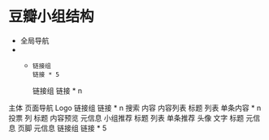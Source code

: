 # 豆瓣小组结构
* 全局导航
* *     链接组
        链接 * 5
    链接组
        链接 * n

主体
    页面导航
        Logo
        链接组
            链接 * n
        搜索
    内容
        内容列表
            标题
            列表
                单条内容 * n
                    投票
                    列
                        标题
                        内容预览
                        元信息
        小组推荐
            标题
            列表
                单条推荐
                    头像
                    文字
                        标题
                        元信息
页脚
    元信息
    链接组
        链接 * 5